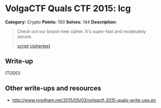 # VolgaCTF Quals CTF 2015: lcg

**Category:** Crypto
**Points:** 100
**Solves:** 144
**Description:**

> Check out our brand-new cipher. It's super-fast and moderately secure.
> 
> [script](http://files.2015.volgactf.ru/lcg/lcg.py)
> [ciphertext](http://files.2015.volgactf.ru/lcg/flag.png.bin)

## Write-up

(TODO)

## Other write-ups and resources

* <http://www.rogdham.net/2015/05/03/volgactf-2015-quals-write-ups.en>
